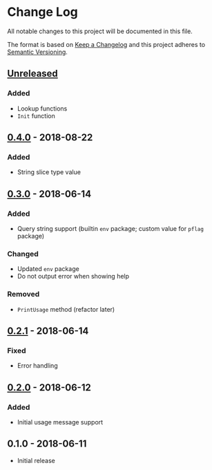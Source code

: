 # Change Log


All notable changes to this project will be documented in this file.

The format is based on [Keep a Changelog](http://keepachangelog.com/en/1.0.0/)
and this project adheres to [Semantic Versioning](http://semver.org/spec/v2.0.0.html).


## [Unreleased]

### Added

- Lookup functions
- `Init` function


## [0.4.0] - 2018-08-22

### Added

- String slice type value


## [0.3.0] - 2018-06-14

### Added

- Query string support (builtin `env` package; custom value for `pflag` package)

### Changed

- Updated `env` package
- Do not output error when showing help

### Removed

- `PrintUsage` method (refactor later)


## [0.2.1] - 2018-06-14

### Fixed

- Error handling


## [0.2.0] - 2018-06-12

### Added

- Initial usage message support


## 0.1.0 - 2018-06-11

- Initial release

[Unreleased]: https://github.com/goph/conf/compare/v0.4.0...HEAD
[0.4.0]: https://github.com/goph/conf/compare/v0.3.0...v0.4.0
[0.3.0]: https://github.com/goph/conf/compare/v0.2.1...v0.3.0
[0.2.1]: https://github.com/goph/conf/compare/v0.2.0...v0.2.1
[0.2.0]: https://github.com/goph/conf/compare/v0.1.0...v0.2.0
